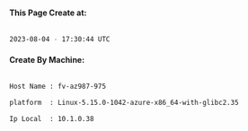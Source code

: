 
   
#### This Page Create at:

```bash

2023-08-04 - 17:30:44 UTC

```

#### Create By Machine:

```bash

Host Name : fv-az987-975

platform  : Linux-5.15.0-1042-azure-x86_64-with-glibc2.35

Ip Local  : 10.1.0.38

```

